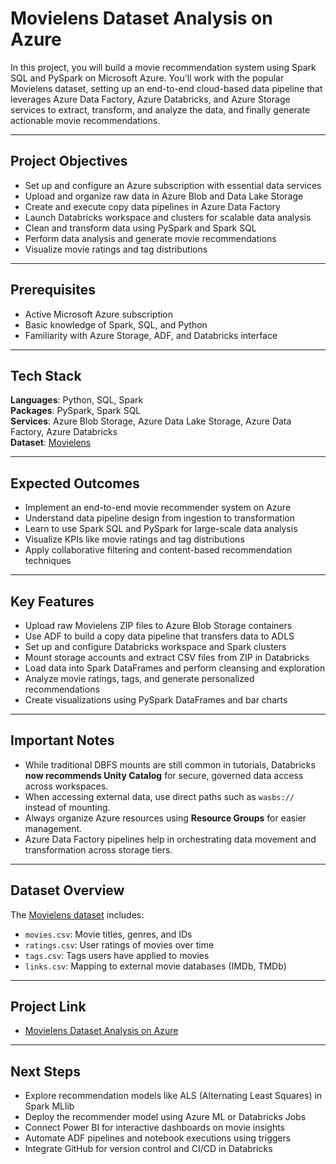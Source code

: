 # Movielens Dataset Analysis on Azure

In this project, you will build a movie recommendation system using Spark SQL and PySpark on Microsoft Azure. You'll work with the popular Movielens dataset, setting up an end-to-end cloud-based data pipeline that leverages Azure Data Factory, Azure Databricks, and Azure Storage services to extract, transform, and analyze the data, and finally generate actionable movie recommendations.

---

## Project Objectives

- Set up and configure an Azure subscription with essential data services
- Upload and organize raw data in Azure Blob and Data Lake Storage
- Create and execute copy data pipelines in Azure Data Factory
- Launch Databricks workspace and clusters for scalable data analysis
- Clean and transform data using PySpark and Spark SQL
- Perform data analysis and generate movie recommendations
- Visualize movie ratings and tag distributions

---

## Prerequisites

- Active Microsoft Azure subscription
- Basic knowledge of Spark, SQL, and Python
- Familiarity with Azure Storage, ADF, and Databricks interface

---

## Tech Stack

**Languages**: Python, SQL, Spark  
**Packages**: PySpark, Spark SQL  
**Services**: Azure Blob Storage, Azure Data Lake Storage, Azure Data Factory, Azure Databricks  
**Dataset**: [Movielens](https://grouplens.org/datasets/movielens/)

---

## Expected Outcomes

- Implement an end-to-end movie recommender system on Azure
- Understand data pipeline design from ingestion to transformation
- Learn to use Spark SQL and PySpark for large-scale data analysis
- Visualize KPIs like movie ratings and tag distributions
- Apply collaborative filtering and content-based recommendation techniques

---

## Key Features

- Upload raw Movielens ZIP files to Azure Blob Storage containers
- Use ADF to build a copy data pipeline that transfers data to ADLS
- Set up and configure Databricks workspace and Spark clusters
- Mount storage accounts and extract CSV files from ZIP in Databricks
- Load data into Spark DataFrames and perform cleansing and exploration
- Analyze movie ratings, tags, and generate personalized recommendations
- Create visualizations using PySpark DataFrames and bar charts

---

## Important Notes

- While traditional DBFS mounts are still common in tutorials, Databricks **now recommends Unity Catalog** for secure, governed data access across workspaces.
- When accessing external data, use direct paths such as `wasbs://` instead of mounting.
- Always organize Azure resources using **Resource Groups** for easier management.
- Azure Data Factory pipelines help in orchestrating data movement and transformation across storage tiers.

---

## Dataset Overview

The [Movielens dataset](https://grouplens.org/datasets/movielens/) includes:

- `movies.csv`: Movie titles, genres, and IDs  
- `ratings.csv`: User ratings of movies over time  
- `tags.csv`: Tags users have applied to movies  
- `links.csv`: Mapping to external movie databases (IMDb, TMDb)

---

## Project Link

- [Movielens Dataset Analysis on Azure](https://www.projectpro.io/project-use-case/analyse-movie-ratings-data)
---

## Next Steps

- Explore recommendation models like ALS (Alternating Least Squares) in Spark MLlib
- Deploy the recommender model using Azure ML or Databricks Jobs
- Connect Power BI for interactive dashboards on movie insights
- Automate ADF pipelines and notebook executions using triggers
- Integrate GitHub for version control and CI/CD in Databricks
